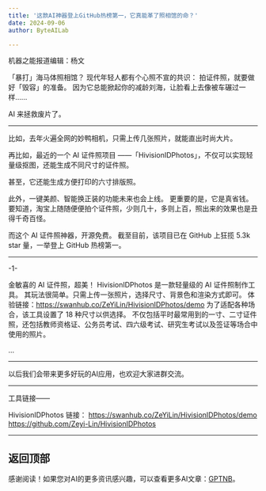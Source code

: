 ```yaml
---
title: '这款AI神器登上GitHub热榜第一，它真能革了照相馆的命？'
date: 2024-09-06
author: ByteAILab

---
```


机器之能报道编辑：杨文

「暴打」海马体照相馆？
现代年轻人都有个心照不宣的共识：
拍证件照，就要做好「毁容」的准备。
因为它总能掀起你的减龄刘海，让脸看上去像被车碾过一样……

AI 来拯救废片了。

---

比如，去年火遍全网的妙鸭相机，只需上传几张照片，就能直出时尚大片。

再比如，最近的一个 AI 证件照项目 ——「HivisionIDPhotos」，不仅可以实现轻量级抠图，还能生成不同尺寸的证件照。

甚至，它还能生成方便打印的六寸排版照。

此外，一键美颜、智能换正装的功能未来也会上线。
更重要的是，它是真省钱。
要知道，淘宝上随随便便拍个证件照，少则几十，多则上百，照出来的效果也是丑得千奇百怪。

而这个 AI 证件照神器，开源免费。
截至目前，该项目已在 GitHub 上狂揽 5.3k star 量，一举登上 GitHub 热榜第一。

---

-1-

金敏喜的 AI 证件照，超美！
HivisionIDPhotos 是一款轻量级的 AI 证件照制作工具。
其玩法很简单。只需上传一张照片，选择尺寸、背景色和渲染方式即可。
体验链接：https://swanhub.co/ZeYiLin/HivisionIDPhotos/demo
为了适配各种场合，该工具设置了 18 种尺寸以供选择。
不仅包括平时最常用到的一寸、二寸证件照，还包括教师资格证、公务员考试、四六级考试、研究生考试以及签证等场合中使用的照片。

...

---

以后我们会带来更多好玩的AI应用，也欢迎大家进群交流。

---

工具链接——

HivisionIDPhotos 链接：
https://swanhub.co/ZeYiLin/HivisionIDPhotos/demo
https://github.com/Zeyi-Lin/HivisionIDPhotos

---

返回顶部
---
感谢阅读！如果您对AI的更多资讯感兴趣，可以查看更多AI文章：[GPTNB](https://gptnb.com)。